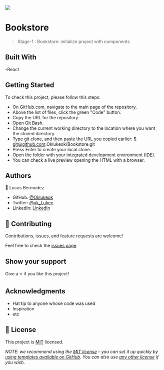 ![](https://img.shields.io/badge/Microverse-blueviolet)

# Bookstore

> Stage-1 : Bookstore: initialize project with components


## Built With

-React

## Getting Started

To check this project, please follow this steps:

- On GitHub.com, navigate to the main page of the repository.
- Above the list of files, click the green "Code" button.
- Copy the URL for the repository.
- Open Git Bash.
- Change the current working directory to the location where you want the cloned directory.
- Type git clone, and then paste the URL you copied earlier: $ git@github.com:Oklukeok/Bookstore.git
- Press Enter to create your local clone.
- Open the folder with your integrated development environment (IDE).
- You can check a live preview opening the HTML with a browser.

## Authors

👤 Lucas Bermudez

- GitHub: [@Oklukeok](https://github.com/Oklukeok)
- Twitter: [@ok_Lukee](https://twitter.com/ok_Lukee)
- LinkedIn: [LinkedIn](https://linkedin.com/in/linkedinhandle)


## 🤝 Contributing

Contributions, issues, and feature requests are welcome!

Feel free to check the [issues page](../../issues/).

## Show your support

Give a ⭐️ if you like this project!

## Acknowledgments

- Hat tip to anyone whose code was used
- Inspiration
- etc

## 📝 License

This project is [MIT](./LICENSE) licensed.

_NOTE: we recommend using the [MIT license](https://choosealicense.com/licenses/mit/) - you can set it up quickly by [using templates available on GitHub](https://docs.github.com/en/communities/setting-up-your-project-for-healthy-contributions/adding-a-license-to-a-repository). You can also use [any other license](https://choosealicense.com/licenses/) if you wish._
